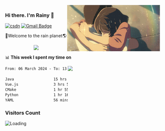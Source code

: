 <img  align='right' height="150" src="https://github.com/LikeRainDay/LikeRainDay/blob/master/pic/img_rain_1.gif?raw=true">



### Hi there. I'm Rainy :lemon:

[![csdn](https://img.shields.io/badge/-csdn-c14438?style=flat-square&logo=c&logoColor=white)](https://blog.csdn.net/qq_15807167)
[![Gmail Badge](https://img.shields.io/badge/-gmail-c14438?style=flat-square&logo=Gmail&logoColor=white&link=mailto:houshuai0816@gmail.com)](mailto:houshuai0816@gmail.com)

🚀Welcome to the rain planet🌎

<center>
<img align='center'  src="https://source.unsplash.com/user/rainyhehe/likes">
</center>

📊 **This week I spent my time on**

<img align='right'   width="300" src="https://github-readme-stats.vercel.app/api?username=LikeRainDay&show_icons=true&title_color=fff&icon_color=79ff97&text_color=9f9f9f&bg_color=151515&count_private=true">

<!--START_SECTION:waka-->

```txt
From: 06 March 2024 - To: 13 March 2024

Java                  15 hrs 31 mins  █████████████▓░░░░░░░░░░░   54.96 %
Vue.js                3 hrs 57 mins   ███▓░░░░░░░░░░░░░░░░░░░░░   14.00 %
CMake                 1 hr 55 mins    █▓░░░░░░░░░░░░░░░░░░░░░░░   06.80 %
Python                1 hr 16 mins    █░░░░░░░░░░░░░░░░░░░░░░░░   04.50 %
YAML                  56 mins         █░░░░░░░░░░░░░░░░░░░░░░░░   03.36 %
```

<!--END_SECTION:waka-->

### Visitors Count
<img align="left" src = "https://profile-counter.glitch.me/LikeRainDay/count.svg" alt ="Loading">
